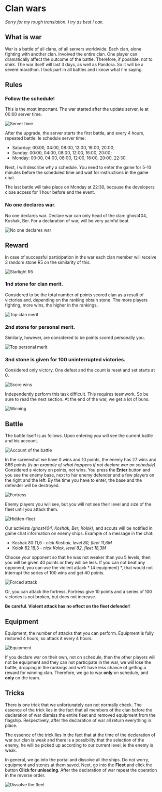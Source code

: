# Clan wars

*Sorry for my rough translation. I try as best I can.*

## What is war

War is a battle of all clans, of all servers worldwide. Each clan, alone
fighting with another clan. Involved the entire clan. One player can
dramatically affect the outcome of the battle. Therefore, if possible, not to
shirk. The war itself will last 3 days, as well as Pandora. So it will be a
severe marathon. I took part in all battles and i know what i'm saying.

## Rules

### Follow the schedule!

This is the most important. The war started after the update server, ie at
00:00 server time.

![Server time](../images/server-time.png)

After the upgrade, the server starts the first battle, and every 4 hours,
repeated battle. Ie schedule server time:

* Saturday: 00:00, 04:00, 08:00, 12:00, 16:00, 20:00;
* Sunday: 00:00, 04:00, 08:00, 12:00, 16:00, 20:00;
* Monday: 00:00, 04:00, 08:00, 12:00, 16:00, 20:00, 22:30.

Next, I will describe why a schedule. You need to enter the game for 5-10
minutes before the scheduled time and wait for instructions in the game chat.

The last battle will take place on Monday at 22:30, because the developers
close access for 1 hour before end the event.

### No one declares war.

No one declares war. Declare war can only head of the clan:
ghost404, Koshak, Ber. For a declaration of war, will be very painful beat.

![No one declares war](../images/no-open-wer.png)

## Reward

In case of successful participation in the war each clan member will receive 3
random stone R5 on the similarity of this:

![Starlight R5](../images/r5.jpg)

### 1nd stone for clan merit.

Considered to be the total number of points scored clan as a result of
victories and, depending on the ranking obtain stone. The more players
fighting, more wins, the higher in the rankings.

![Top clan merit](../images/top-clan.jpg)

### 2nd stone for personal merit.

Similarly, however, are considered to be points scored personally you.

![Top personal merit](../images/top-personal.jpg)

### 3nd stone is given for 100 uninterrupted victories.

Considered only victory. One defeat and the count is reset and set starts at 0.

![Score wins](../images/score-wins.png)

Independently perform this task difficult. This requires teamwork. So be sure
to read the next section. At the end of the war, we get a lot of buns.

![Winning](../images/win.jpg)

## Battle

The battle itself is as follows. Upon entering you will see the current battle
and his account.

![Account of the battle](../images/score.jpg)

In the screenshot we have 0 wins and 10 points, the enemy has 27 wins and 866
points *(is an example of what happens if not declare war on schedule)*.
Considered a victory on points, not wins. You press the **Enter** button and you
see the enemy base, next to her enemy defender and a few players on the right
and the left. By the time you have to enter, the base and the defender will be
destroyed.

![Fortress](../images/fortress.jpg)

Enemy players you will see, but you will not see their level and size of the
fleet until you attack them.

![Hidden-fleet](../images/hidden-fleet.jpg)

Our activists *(ghost404, Koshak, Ber, Kolok)*, and scouts will be notified in
game chat information on enemy ships. Example of a message in the chat:

* Koshak 80 11,6 - *nick Koshak, level 80, fleet 11,6M*
* Kolok 82 18,3 - *nick Kolok, level 82, fleet 18,3M*

Choose your opponent so that he was not weaker than you 5 levels, then you will
be given 40 points or they will be less. If you can not beat any opponent, you
can use the violent attack * (4 equipment) *, that would not interrupt the
series of 100 wins and get 40 points.

![Forced attack](../images/forced-attack.jpg)

Or, you can attack the fortress. Fortress give 10 points and a series of 100
victories is not broken, but does not increase.

**Be careful. Violent attack has no effect on the fleet defender!**

## Equipment

Equipment, the number of attacks that you can perform. Equipment is fully
restored 4 hours, so attack it every 4 hours.

![Equipment](../images/equipment.jpg)

If you declare war on their own, not on schedule, then the other players will
not be equipment and they can not participate in the war, we will lose the
battle, dropping in the rankings and we'll have less chance of getting a reward
for winning clan. Therefore, we go to war **only** on schedule, and **only** on
the team.

## Tricks

There is one trick that we unfortunately can not normally check. The essence
of the trick lies in the fact that all members of the clan before the
declaration of war dismiss the entire fleet and removed equipment from the
flagship. Respectively, after the declaration of war all return everything in
place.

The essence of the trick lies in the fact that at the time of the declaration
of war our clan is weak and there is a possibility that the selection of the
enemy, he will be picked up according to our current level, ie the enemy is
weak.

In general, we go into the portal and dissolve all the ships. Do not worry,
equipment and stones at them saved. Next, go into the **Fleet** and click the
button **Click for unloading**. After the declaration of war repeat the
operation in the reverse order.

![Dissolve the fleet](../images/portal.png)
